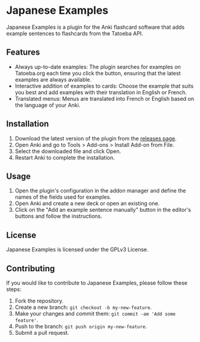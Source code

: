 # Japanese Examples

Japanese Examples is a plugin for the Anki flashcard software that adds example sentences to flashcards from the Tatoeba API.

## Features

- Always up-to-date examples: The plugin searches for examples on Tatoeba.org each time you click the button, ensuring that the latest examples are always available.
- Interactive addition of examples to cards: Choose the example that suits you best and add examples with their translation in English or French.
- Translated menus: Menus are translated into French or English based on the language of your Anki.

## Installation

1. Download the latest version of the plugin from the [releases page](https://github.com/kthys/repo/anki-japanese-examples).
2. Open Anki and go to Tools > Add-ons > Install Add-on from File.
3. Select the downloaded file and click Open.
4. Restart Anki to complete the installation.

## Usage

1. Open the plugin's configuration in the addon manager and define the names of the fields used for examples.
2. Open Anki and create a new deck or open an existing one.
3. Click on the "Add an example sentence manually" button in the editor's buttons and follow the instructions.

## License

Japanese Examples is licensed under the GPLv3 License.

## Contributing

If you would like to contribute to Japanese Examples, please follow these steps:

1. Fork the repository.
2. Create a new branch: `git checkout -b my-new-feature`.
3. Make your changes and commit them: `git commit -am 'Add some feature'`.
4. Push to the branch: `git push origin my-new-feature`.
5. Submit a pull request.
